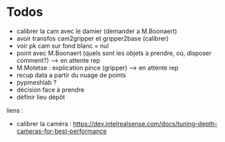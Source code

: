 # Todos

- calibrer la cam avec le damier (demander a M.Boonaert)
- avoir transfos cam2gripper et gripper2base (calibrer)
- voir pk cam sur fond blanc = nul
- point avec M.Boonaert (quels sont les objets à prendre, où, disposer comment?) --> en attente rep
- M.Motetse : explication pince (gripper) --> en attente rep
- recup data a partir du nuage de points 
- pypmeshlab ?
- décision face à prendre
- définir lieu dépôt

liens :
- calibrer la caméra : https://dev.intelrealsense.com/docs/tuning-depth-cameras-for-best-performance

